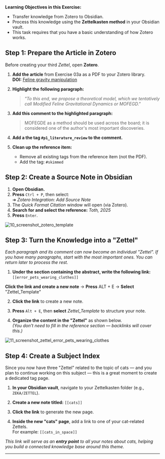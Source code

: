
**Learning Objectives in this Exercise:**
- Transfer knowledge from Zotero to Obsidian.
- Process this knowledge using the **Zettelkasten method** in your Obsidian vault.
- This task requires that you have a basic understanding of how Zotero works.

## Step 1: Prepare the Article in Zotero

Before creating your third *Zettel*, open **Zotero**.

1. **Add the article** from Exercise 03a as a PDF to your Zotero library.  
   **DOI:** [Feline gravity manipulation](https://doi.org/10.1109/CVPR.2012.6248092)

2. **Highlight the following paragraph:**

   > *"To this end, we propose a theoretical model, which we tentatively call Modified Feline Gravitational Dynamics or MOFEGD."*

3. **Add this comment to the highlighted paragraph:**

   > MOFEGDE as a method should be used across the board; it is considered one of the author's most important discoveries.

4. **Add a the tag `#p1_literature_review` to the comment.**

5. **Clean up the reference item:**
   - Remove all existing tags from the reference item (not the PDF).
   - Add the tag: `#skimmed`

## Step 2: Create a Source Note in Obsidian

1. **Open Obsidian.**
2. **Press** `Ctrl + P`, then select:  
   ➔ *Zotero Integration: Add Source Note*
3. The *Quick Format Citation* window will open (via Zotero).
4. **Search for and select the reference:** *Toth, 2025*
5. **Press** `Enter`.

![10_screenshot_zotero_template](https://github.com/user-attachments/assets/c8f7d5fb-fbbe-437e-ada5-fa1aef8bcddc)


## Step 3: Turn the Knowledge into a "Zettel"

*Each paragraph and its comment can now become an individual "Zettel". If you have many paragraphs, start with the most important ones. You can return later to process the rest.*

1. **Under the section containing the abstract, write the following link:**
	`[[error_pets_wearing_clothes]]`

**Click the link and create a new note** → **Press** ALT + E → **Select** "Zettel_Template"

2. **Click the link** to create a new note.

3. **Press** `Alt + E`, then **select** *Zettel_Template* to structure your note.

4. **Organize the content in the "Zettel"** as shown below.  
	*(You don’t need to fill in the reference section — backlinks will cover this.)*

![11_screenshot_zettel_error_pets_wearing_clothes](https://github.com/user-attachments/assets/7b3c16ac-8a91-459c-9a7b-80621d8161da)

## Step 4: Create a Subject Index

Since you now have three "Zettel" related to the topic of cats — and you plan to continue working on this subject — this is a great moment to create a dedicated tag page.

1. **In your Obsidian vault**, navigate to your Zettelkasten folder (e.g., `ZEKA/ZETTEL`).

2. **Create a new note titled:** `[[cats]]`

3. **Click the link** to generate the new page.

4. **Inside the new "cats" page**, add a link to one of your cat-related Zettels.  
	For example: `[[cats_in_space]]`

*This link will serve as an **entry point** to all your notes about cats, helping you build a connected knowledge base around this theme.*

---

